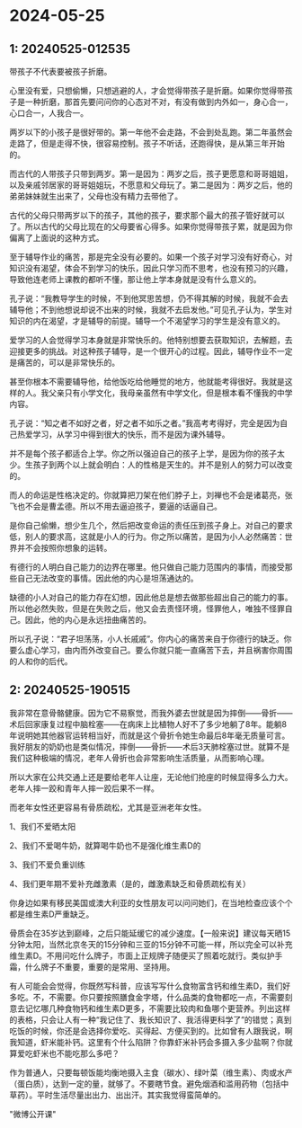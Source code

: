 # 2024-05-25

## 1: 20240525-012535

带孩子不代表要被孩子折磨。

心里没有爱，只想偷懒，只想逃避的人，才会觉得带孩子是折磨。如果你觉得带孩子是一种折磨，那首先要问问你的心态对不对，有没有做到内外如一，身心合一，心口合一，人我合一。

两岁以下的小孩子是很好带的。第一年他不会走路，不会到处乱跑。第二年虽然会走路了，但是走得不快，很容易控制。孩子不听话，还跑得快，是从第三年开始的。

而古代的人带孩子只带到两岁。第一是因为：两岁之后，孩子更愿意和哥哥姐姐，以及亲戚邻居家的哥哥姐姐玩，不愿意和父母玩了。第二是因为：两岁之后，他的弟弟妹妹就生出来了，父母也没有精力去带他了。

古代的父母只带两岁以下的孩子，其他的孩子，要求那个最大的孩子管好就可以了。所以古代的父母比现在的父母要省心得多。如果你觉得带孩子累，就是因为你偏离了上面说的这种方式。

至于辅导作业的痛苦，那是完全没有必要的。如果一个孩子对学习没有好奇心，对知识没有渴望，体会不到学习的快乐，因此只学习而不思考，也没有预习的兴趣，导致他连老师上课教的都听不懂，那让他上学本身就是没有什么意义的。

孔子说：“我教导学生的时候，不到他冥思苦想，仍不得其解的时候，我就不会去辅导他；不到他想说却说不出来的时候，我就不去启发他。”可见孔子认为，学生对知识的内在渴望，才是辅导的前提。辅导一个不渴望学习的学生是没有意义的。

爱学习的人会觉得学习本身就是非常快乐的。他特别想要去获取知识，去解题，去迎接更多的挑战。对这种孩子辅导，是一个很开心的过程。因此，辅导作业不一定是痛苦的，可以是非常快乐的。

甚至你根本不需要辅导他，给他饭吃给他睡觉的地方，他就能考得很好。我就是这样的人。我父亲只有小学文化，我母亲虽然有中学文化，但是根本看不懂我的中学内容。

孔子说：“知之者不如好之者，好之者不如乐之者。”我高考考得好，完全是因为自己热爱学习，从学习中得到很大的快乐，而不是因为课外辅导。

并不是每个孩子都适合上学。你之所以强迫自己的孩子上学，是因为你的孩子太少。生孩子到两个以上就会明白：人的性格是天生的。并不是别人的努力可以改变的。

而人的命运是性格决定的。你就算把刀架在他们脖子上，刘禅也不会是诸葛亮，张飞也不会是曹孟德。所以不用去逼迫孩子，要逼的话逼自己。

是你自己偷懒，想少生几个，然后把改变命运的责任压到孩子身上。对自己的要求低，别人的要求高，这就是小人的行为。你之所以痛苦，是因为小人必然痛苦：世界并不会按照你想象的运转。

有德行的人明白自己能力的边界在哪里。他只做自己能力范围内的事情，而接受那些自己无法改变的事情。因此他的内心是坦荡通达的。

缺德的小人对自己的能力存在幻想，因此他总是想去做那些超出自己的能力的事。所以他必然失败，但是在失败之后，他又会去责怪环境，怪罪他人，唯独不怪罪自己。因此，他的内心是永远扭曲痛苦的。

所以孔子说：“君子坦荡荡，小人长戚戚”。你内心的痛苦来自于你德行的缺乏。你要么虚心学习，由内而外改变自己。要么你就只能一直痛苦下去，并且祸害你周围的人和你的后代。

## 2: 20240525-190515

我非常在意骨骼健康。因为它不易察觉，而我外婆去世就是因为摔倒——骨折——术后回家康复过程中脑栓塞——在病床上比植物人好不了多少地躺了8年。能躺8年说明她其他器官运转相当好，而就是这个骨折令她生命最后8年毫无质量可言。我好朋友的奶奶也是类似情况，摔倒——骨折——术后3天肺栓塞过世。就算不是我们这种极端的情况，老年人骨折也会非常影响生活质量，从而影响心理。

所以大家在公共交通上还是要给老年人让座，无论他们抢座的时候显得多么力大。老年人摔一跤和青年人摔一跤后果不一样。

而老年女性还更容易有骨质疏松，尤其是亚洲老年女性。

1、我们不爱晒太阳

2、我们不爱喝牛奶，就算喝牛奶也不是强化维生素D的

3、我们不爱负重训练

4、我们更年期不爱补充雌激素（是的，雌激素缺乏和骨质疏松有关）

你身边如果有移民美国或澳大利亚的女性朋友可以问问她们，在当地检查应该个个都是维生素D严重缺乏。

骨质会在35岁达到巅峰，之后只能延缓它的减少速度。【一般来说】建议每天晒15分钟太阳，当然北京冬天的15分钟和三亚的15分钟不可能一样，所以完全可以补充维生素D。不用问吃什么牌子，市面上正规牌子随便买了照着吃就行。类似护手霜，什么牌子不重要，重要的是常用、坚持用。

有人可能会会觉得，你既然写科普，应该写写什么食物富含钙和维生素D，我们好多吃。不，不需要。你只要按照膳食金字塔，什么品类的食物都吃一点，不需要刻意去记忆哪几种食物钙和维生素D更多，不需要比较肉和鱼哪个更营养。列出这样的表格，只会让人有一种“我记住了、我长知识了、我活得更科学了”的错觉；真到吃饭的时候，你还是会选择你爱吃、买得起、方便买到的。比如曾有人跟我说，啊我知道，虾米能补钙。这里有个什么陷阱？你靠虾米补钙会多摄入多少盐啊？你就算爱吃虾米也不能吃那么多吧？

作为普通人，只要每顿饭能均衡地摄入主食（碳水）、绿叶菜（维生素）、肉或水产（蛋白质），达到一定的量，就够了。不要瞎节食。避免烟酒和滥用药物（包括中草药）。平时生活尽量出出力、出出汗。其实我觉得蛮简单的。

"微博公开课"

